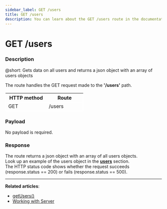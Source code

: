 ```yaml
---
sidebar_label: GET /users
title: GET /users
description: You can learn about the GET /users route in the documentation of the DHTMLX JavaScript To Do List library. Browse developer guides and API reference, try out code examples and live demos, and download a free 30-day evaluation version of DHTMLX To Do List.
---
```


# GET /users

### Description

@short: Gets data on all users and returns a json object with an array of users objects

The route handles the GET request made to the **'/users'** path. 

<table style="border: 1px solid white; border-collapse: collapse; width:50%">
<thead style="border: 1px solid white; border-collapse: collapse;">
<th style="width:25%">HTTP method</th>
<th style="width:25%">Route</th>
</thead>
<tbody style="border: 1px solid white; border-collapse: collapse">
<tr>
<td>GET</td>
<td>/users</td>
</tr>
</tbody>
</table>


### Payload

No payload is required.

### Response

The route returns a json object with an array of all users objects. <br/> 
Look up an example of the users object in the [**users**](api/configs/users_config.md) section. <br/> 
The HTTP status code shows whether the request succeeds (response.status == 200) or fails (response.status == 500).

---

**Related articles**: 

- [getUsers()](api/rest_api/methods/getusers_method.md)
- [Working with Server](guides/working_with_server.md)
